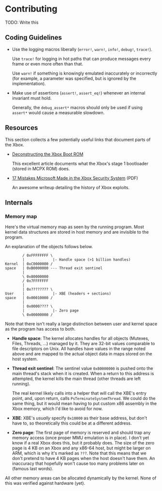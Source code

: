 # Contributing

TODO: Write this

## Coding Guidelines

* Use the logging macros liberally (`error!`, `warn!`, `info!`, `debug!`,
  `trace!`).
  
  Use `trace!` for logging in hot paths that can produce messages every frame or
  even more often than that.
  
  Use `warn!` if something is knowingly emulated inaccurately or incorrectly
  (for example, a parameter was specified, but is ignored by the
  implementation).

* Make use of assertions (`assert!`, `assert_eq!`) whenever an internal
  invariant must hold.
  
  Generally, the `debug_assert*` macros should only be used if using `assert*`
  would cause a measurable slowdown.

## Resources

This section collects a few potentially useful links that document parts of the
Xbox.

* [Deconstructing the Xbox Boot ROM](https://mborgerson.com/deconstructing-the-xbox-boot-rom/)

  This excellent article documents what the Xbox's stage 1 bootloader (stored in
  MCPX ROM) does.

* [17 Mistakes Microsoft Made in the Xbox Security System](https://events.ccc.de/congress/2005/fahrplan/attachments/591-paper_xbox.pdf) (PDF)

  An awesome writeup detailing the history of Xbox exploits.

## Internals

### Memory map

Here's the virtual memory map as seen by the running program. Most kernel data
structures are stored in host memory and are invisible to the program.

An explanation of the objects follows below.

```
        / 0xFFFFFFFF \
        |             |- Handle space (>1 billion handles)
Kernel  | 0xC0000000 /
space   | 0xB0000000 --- Thread exit sentinel
        |
        \ 0x80000000
        / 0x7FFFFFFF
        |
        | 0x???????? \
User    |             |- XBE (headers + sections)
space   | 0x00010000 /
        |
        | 0x0000???? \
        |             |- Zero page
        \ 0x00000000 /
```

Note that there isn't really a large distinction between user and kernel space
as the program has access to both.

* **Handle space**: The kernel allocates handles for all objects (Mutexes,
  Files, Threads, ...) managed by it. They are 32-bit values comparable to file
  descriptors on Unix. All handles have values in the range noted above and are
  mapped to the actual object data in maps stored on the host system.

* **Thread exit sentinel**: The sentinel value `0xB0000000` is pushed onto the
  main thread's stack when it is created. When a return to this address is
  attempted, the kernel kills the main thread (other threads are left running).
  
  The real kernel likely calls into a helper that will call the XBE's entry
  point, and, upon return, calls `PsTerminateSystemThread`. We could do the same
  thing, but it would mean having to put custom x86 assembly in the Xbox memory,
  which I'd like to avoid for now.

* **XBE**: XBE's *usually* specify `0x10000` as their base address, but don't
  have to, so theoretically this could be at a different address.

* **Zero page**: The first page of memory is reserved and should trap any memory
  access (once proper MMU emulation is in place). I don't yet know if a real
  Xbox does this, but it probably does. The size of the zero page is 4 KB on an
  Xbox and any x86-64 host, but might be larger on ARM, which is why it's marked
  as `???`. Note that this means that we don't pretend to have 4 KB pages when
  the host doesn't have them. An inaccuracy that hopefully won't cause too many
  problems later on (famous last words).

All other memory areas can be allocated dynamically by the kernel. None of this
was verified against hardware (yet).

